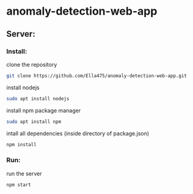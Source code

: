 # anomaly-detection-web-app

## Server:
### Install:
clone the repository
```bash
git clone https://github.com/Ella475/anomaly-detection-web-app.git
```
install nodejs
```bash
sudo apt install nodejs
```
install npm package manager
```bash
sudo apt install npm
```
intall all dependencies (inside directory of package.json)
```bash
npm install
``` 

### Run:
run the server
```bash
npm start
```
